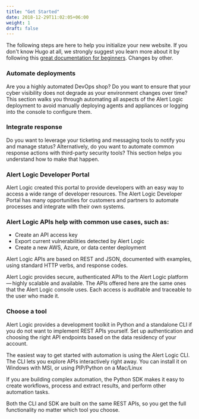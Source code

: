 ```yaml
---
title: "Get Started"
date: 2018-12-29T11:02:05+06:00
weight: 1
draft: false
---
```


The following steps are here to help you initialize your new website. If you don't know Hugo at all, we strongly suggest you learn more about it by following this [great documentation for beginners](https://gohugo.io/overview/quickstart/). Changes by other.



### Automate deployments

Are you a highly automated DevOps shop? Do you want to ensure that your cyber visibility does not degrade as your environment changes over time? This section walks you through automating all aspects of the Alert Logic deployment to avoid manually deploying agents and appliances or logging into the console to configure them.


### Integrate response

Do you want to leverage your ticketing and messaging tools to notify you and manage status? Alternatively, do you want to automate common response actions with third-party security tools? This section helps you understand how to make that happen.

### Alert Logic Developer Portal

Alert Logic created this portal to provide developers with an easy way to access a wide range of developer resources. The Alert Logic Developer Portal has many opportunities for customers and partners to automate processes and integrate with their own systems.

### Alert Logic APIs help with common use cases, such as:

* Create an API access key
* Export current vulnerabilities detected by Alert Logic
* Create a new AWS, Azure, or data center deployment

Alert Logic APIs are based on REST and JSON, documented with examples, using standard HTTP verbs, and response codes.

Alert Logic provides secure, authenticated APIs to the Alert Logic platform — highly scalable and available. The APIs offered here are the same ones that the Alert Logic console uses. Each access is auditable and traceable to the user who made it.

### Choose a tool

Alert Logic provides a development toolkit in Python and a standalone CLI if you do not want to implement REST APIs yourself. Set up authentication and choosing the right API endpoints based on the data residency of your account.

The easiest way to get started with automation is using the Alert Logic CLI. The CLI lets you explore APIs interactively right away. You can install it on Windows with MSI, or using PIP/Python on a Mac/Linux

If you are building complex automation, the Python SDK makes it easy to create workflows, process and extract results, and perform other automation tasks.

Both the CLI and SDK are built on the same REST APIs, so you get the full functionality no matter which tool you choose.
